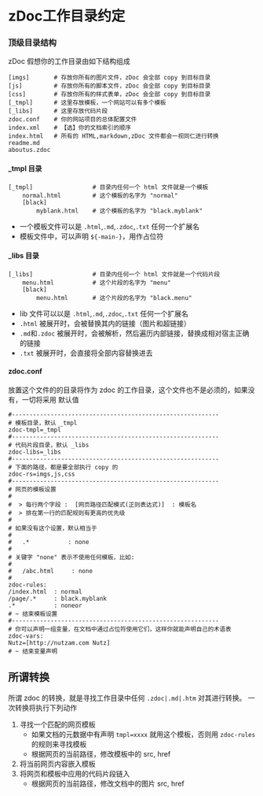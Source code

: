 zDoc工作目录约定
=====


### 顶级目录结构
	
zDoc 假想你的工作目录由如下结构组成

	[imgs]       # 存放你所有的图片文件，zDoc 会全部 copy 到目标目录
	[js]         # 存放你所有的脚本文件，zDoc 会全部 copy 到目标目录
	[css]        # 存放你所有的样式表单，zDoc 会全部 copy 到目标目录
	[_tmpl]      # 这里存放模板，一个网站可以有多个模板
	[_libs]      # 这里存放代码片段
	zdoc.conf    # 你的网站项目的总体配置文件
	index.xml    # 【选】你的文档索引的顺序
	index.html   # 所有的 HTML,markdown,zDoc 文件都会一视同仁进行转换
	readme.md     
	aboutus.zdoc
	
#### _tmpl 目录
	
	[_tmpl]                 # 目录内任何一个 html 文件就是一个模板
		normal.html         # 这个模板的名字为 "normal"
		[black]             
			myblank.html    # 这个模板的名字为 "black.myblank"
			
* 一个模板文件可以是 `.html`,`.md`,`.zdoc`,`.txt` 任何一个扩展名
* 模板文件中，可以声明 `${-main-}`，用作占位符


#### _libs 目录
	
	[_libs]                 # 目录内任何一个 html 文件就是一个代码片段
		menu.html           # 这个片段的名字为 "menu"
		[black]             
			menu.html       # 这个片段的名字为 "black.menu"

* lib 文件可以以是 `.html`,`.md`,`.zdoc`,`.txt` 任何一个扩展名
* `.html` 被展开时，会被替换其内的链接（图片和超链接）
* `.md`和`.zdoc` 被展开时，会被解析，然后遍历内部链接，替换成相对宿主正确的链接
* `.txt` 被展开时，会直接将全部内容替换进去

			
#### zdoc.conf

放置这个文件的的目录将作为 zdoc 的工作目录，这个文件也不是必须的，如果没有，一切将采用
默认值

	#-----------------------------------------------------------
	# 模板目录，默认 _tmpl
	zdoc-tmpl=_tmpl
	#-----------------------------------------------------------
	# 代码片段目录，默认 _libs
	zdoc-libs=_libs
	#-----------------------------------------------------------
	# 下面的路径，都是要全部执行 copy 的
	zdoc-rs=imgs,js,css
	#-----------------------------------------------------------
	# 网页的模板设置
	#
	#  > 每行两个字段 :  [网页路径匹配模式(正则表达式)]  : 模板名
	#  > 排在第一行的匹配规则有更高的优先级
	#
	# 如果没有这个设置，默认相当于
	#
	#   .*           : none
	#
	# 关键字 "none" 表示不使用任何模板，比如:
	#
	#   /abc.html     : none
	#
	zdoc-rules:
	/index.html  : normal
	/page/.*     : black.myblank
	.*           : noneor
	# ~ 结束模板设置
	#-----------------------------------------------------------
	# 你可以声明一组变量，在文档中通过占位符使用它们，这样你就能声明自己的术语表
	zdoc-vars:
	Nutz=[http://nutzam.com Nutz]
	# ~ 结束变量声明
	
## 所谓转换

所谓 zdoc 的转换，就是寻找工作目录中任何 `.zdoc|.md|.htm` 对其进行转换。
一次转换将执行下列动作

1. 寻找一个匹配的网页模板
	* 如果文档的元数据中有声明 `tmpl=xxxx` 就用这个模板，否则用 `zdoc-rules` 的规则来寻找模板
	* 根据网页的当前路径，修改模板中的 src, href
2. 将当前网页内容嵌入模板
3. 将网页和模板中应用的代码片段链入
	* 根据网页的当前路径，修改文档中的图片 src, href
	
	
